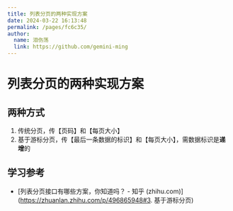 ```yaml
---
title: 列表分页的两种实现方案
date: 2024-03-22 16:13:48
permalink: /pages/fc6c35/
author: 
  name: 泪伤荡
  link: https://github.com/gemini-ming
---
```

# 列表分页的两种实现方案

## 两种方式

1. 传统分页，传【页码】和【每页大小】
2. 基于游标分页，传【最后一条数据的标识】和【每页大小】，需数据标识是**递增**的





## 学习参考

- [列表分页接口有哪些方案，你知道吗？ - 知乎 (zhihu.com)](https://zhuanlan.zhihu.com/p/496865948#3. 基于游标分页)